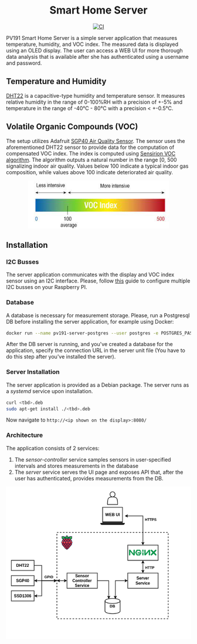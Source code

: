 <div align="center">
<h1> Smart Home Server</h1>

[![CI](https://github.com/KristianMika/pv191-smart-home-server/actions/workflows/ci.yaml/badge.svg)](https://github.com/KristianMika/pv191-smart-home-server/actions/workflows/ci.yaml)

</div>
PV191 Smart Home Server is a simple server application that measures temperature, humidity, and VOC index. The measured data is displayed using an OLED display. The user can access a WEB UI for more thorough data analysis that is available after she has authenticated using a username and password.

## Temperature and Humidity

[DHT22](https://pdf1.alldatasheet.com/datasheet-pdf/view/1132459/ETC2/DHT22.html) is a capacitive-type humidity and temperature sensor. It measures relative humidity in the range of 0-100%RH with a precision of +-5% and temperature in the range of -40°C - 80°C with a precision < +-0.5°C.

## Volatile Organic Compounds (VOC)

The setup utilizes Adafruit [SGP40 Air Quality Sensor](https://docs.rs-online.com/1956/A700000007055193.pdf). The sensor uses the aforementioned DHT22 sensor to provide data for the computation of compensated VOC index. The index is computed using [Sensirion VOC algorithm](https://github.com/Sensirion/gas-index-algorithm). The algorithm outputs a natural number in the range [0, 500 signalizing indoor air quality. Values below 100 indicate a typical indoor gas composition, while values above 100 indicate deteriorated air quality.

<p align="center">
    <img src="./.github/images/voc_scale.jpeg" alt="VOC scale">
</p>

## Installation

### I2C Busses

The server application communicates with the display and VOC index sensor using an I2C interface. Please, follow [this](https://www.instructables.com/Raspberry-PI-Multiple-I2c-Devices/) guide to configure multiple I2C busses on your Raspberry PI.

### Database

A database is necessary for measurement storage. Please, run a Postgresql DB before installing the server application, for example using Docker:

```bash
docker run --name pv191-server-postgres --user postgres -e POSTGRES_PASSWORD=mysecretpassword -d -p 5432:5432 --restart always postgres
```

After the DB server is running, and you've created a database for the application, specify the connection URL in the server unit file (You have to do this step after you've installed the server).

### Server Installation

The server application is provided as a Debian package. The server runs as a _systemd_ service upon installation.

```bash
curl <tbd>.deb
sudo apt-get install ./<tbd>.deb
```

Now navigate to `http://<ip shown on the display>:8080/`

### Architecture

The application consists of 2 services:

1. The _sensor-controller_ service samples sensors in user-specified intervals and stores measurements in the database
2. The _server_ service serves the UI page and exposes API that, after the user has authenticated, provides measurements from the DB.

<p align="center">
    <img src="./.github/images/arch.png" alt="Application architecture">
</p>
